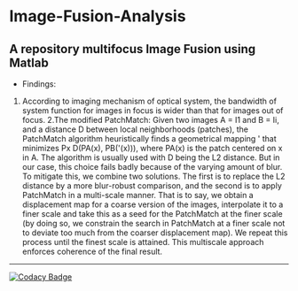 # Image-Fusion-Analysis #
A repository multifocus Image Fusion using Matlab
---
* Findings:
1. According to imaging mechanism of optical system, the bandwidth of system function for images in focus is wider than that for images out of focus.
2.The modified PatchMatch: Given two images A = I1 and
B = Ii, and a distance D between local neighborhoods (patches),
the PatchMatch algorithm heuristically finds a geometrical mapping
' that minimizes Px D(PA(x), PB('(x))), where PA(x) is the
patch centered on x in A. The algorithm is usually used with D being
the L2 distance. But in our case, this choice fails badly because
of the varying amount of blur. To mitigate this, we combine two solutions.
The first is to replace the L2 distance by a more blur-robust
comparison, and the second is to apply PatchMatch in a multi-scale
manner. That is to say, we obtain a displacement map for a coarse
version of the images, interpolate it to a finer scale and take this as a
seed for the PatchMatch at the finer scale (by doing so, we constrain
the search in PatchMatch at a finer scale not to deviate too much
from the coarser displacement map). We repeat this process until the
finest scale is attained. This multiscale approach enforces coherence
of the final result. 

---
[![Codacy Badge](https://api.codacy.com/project/badge/Grade/15443865bb564f71b38efa8630046d44)](https://www.codacy.com/app/rtzdzn/Image-Fusion-Analysis?utm_source=github.com&amp;utm_medium=referral&amp;utm_content=ritwikraha/Image-Fusion-Analysis&amp;utm_campaign=Badge_Grade)

